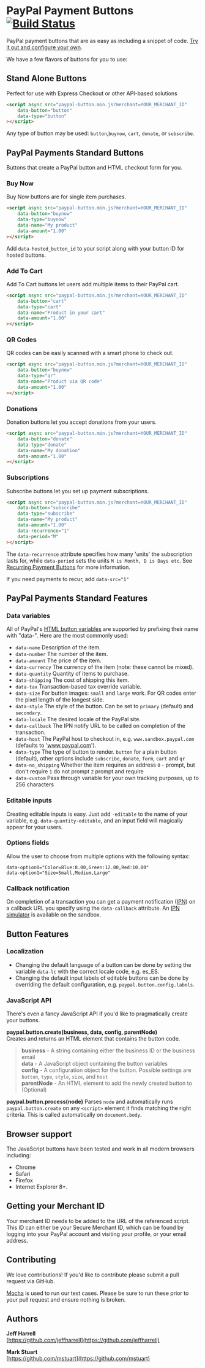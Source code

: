 # PayPal Payment Buttons [![Build Status](https://travis-ci.org/paypal/JavaScriptButtons.png?branch=master)](https://travis-ci.org/paypal/JavaScriptButtons)

PayPal payment buttons that are as easy as including a snippet of code. [Try it out and configure your own](http://paypal.github.com/JavaScriptButtons/).

We have a few flavors of buttons for you to use:



## Stand Alone Buttons

Perfect for use with Express Checkout or other API-based solutions

```html
<script async src="paypal-button.min.js?merchant=YOUR_MERCHANT_ID"
    data-button="button"
    data-type="button"
></script>
```

Any type of button may be used: `button`,`buynow`, `cart`, `donate`, or `subscribe`.

## PayPal Payments Standard Buttons

Buttons that create a PayPal button and HTML checkout form for you.


### Buy Now
Buy Now buttons are for single item purchases.

```html
<script async src="paypal-button.min.js?merchant=YOUR_MERCHANT_ID"
    data-button="buynow"
    data-type="buynow"
    data-name="My product"
    data-amount="1.00"
></script>
```

Add `data-hosted_button_id` to your script along with your button ID for hosted buttons.


### Add To Cart
Add To Cart buttons let users add multiple items to their PayPal cart.

```html
<script async src="paypal-button.min.js?merchant=YOUR_MERCHANT_ID"
    data-button="cart"
    data-type="cart"
    data-name="Product in your cart"
    data-amount="1.00"
></script>
```

### QR Codes
QR codes can be easily scanned with a smart phone to check out.

```html
<script async src="paypal-button.min.js?merchant=YOUR_MERCHANT_ID"
    data-button="buynow"
    data-type="qr"
    data-name="Product via QR code"
    data-amount="1.00"
></script>
```

### Donations
Donation buttons let you accept donations from your users.

```html
<script async src="paypal-button.min.js?merchant=YOUR_MERCHANT_ID"
    data-button="donate"
    data-type="donate"
    data-name="My donation"
    data-amount="1.00"
></script>
```

### Subscriptions
Subscribe buttons let you set up payment subscriptions.

```html
<script async src="paypal-button.min.js?merchant=YOUR_MERCHANT_ID"
    data-button="subscribe"
    data-type="subscribe"
    data-name="My product"
    data-amount="1.00"
    data-recurrence="1"
    data-period="M"
></script>
```
The `data-recurrence` attribute specifies how many 'units' the subscription lasts for, while `data-period` sets the units `M is Month, D is Days etc`.  See [Recurring Payment Buttons](https://developer.paypal.com/docs/classic/paypal-payments-standard/integration-guide/Appx_websitestandard_htmlvariables/#id08A6HI00JQU) for more information.

If you need payments to recur, add `data-src="1"`


## PayPal Payments Standard Features

### Data variables
All of PayPal's [HTML button variables](https://developer.paypal.com/webapps/developer/docs/classic/paypal-payments-standard/integration-guide/Appx_websitestandard_htmlvariables/) are supported by prefixing their name with "data-". Here are the most commonly used:

* `data-name` Description of the item.
* `data-number` The number of the item.
* `data-amount` The price of the item.
* `data-currency` The currency of the item (note: these cannot be mixed).
* `data-quantity` Quantity of items to purchase.
* `data-shipping` The cost of shipping this item.
* `data-tax` Transaction-based tax override variable.
* `data-size` For button images: `small` and `large` work. For QR codes enter the pixel length of the longest side.
* `data-style` The style of the button. Can be set to `primary` (default) and `secondary`.
* `data-locale` The desired locale of the PayPal site.
* `data-callback` The IPN notify URL to be called on completion of the transaction.
* `data-host` The PayPal host to checkout in, e.g. `www.sandbox.paypal.com` (defaults to 'www.paypal.com').
* `data-type` The type of button to render. `button` for a plain button (default), other options include `subscribe`, `donate`, `form`, `cart` and `qr`
* `data-no_shipping` Whether the item requires an address `0` - prompt, but don't require `1` do not prompt `2` prompt and require
* `data-custom` Pass through variable for your own tracking purposes, up to 256 characters

### Editable inputs
Creating editable inputs is easy. Just add `-editable` to the name of your variable, e.g. `data-quantity-editable`, and an input field will magically appear for your users.


### Options fields
Allow the user to choose from multiple options with the following syntax:

```
data-option0="Color=Blue:8.00,Green:12.00,Red:10.00"
data-option1="Size=Small,Medium,Large"
```


### Callback notification
On completion of a transaction you can get a payment notification ([IPN](https://developer.paypal.com/docs/classic/ipn/integration-guide/IPNIntro/)) on a callback URL you specify using the `data-callback` attribute. An [IPN simulator](https://developer.paypal.com/webapps/developer/applications/ipn_simulator) is available on the sandbox.


## Button Features

### Localization
* Changing the default language of a button can be done by setting the variable `data-lc` with the correct locale code, e.g. es_ES.
* Changing the default input labels of editable buttons can be done by overriding the default configuration, e.g. `paypal.button.config.labels`.


### JavaScript API
There's even a fancy JavaScript API if you'd like to pragmatically create your buttons.

**paypal.button.create(business, data, config, parentNode)**  
Creates and returns an HTML element that contains the button code. 
> **business** - A string containing either the business ID or the business email  
> **data** - A JavaScript object containing the button variables  
> **config** - A configuration object for the button. Possible settings are `button`, `type`, `style`, `size`, and `host`   
> **parentNode** - An HTML element to add the newly created button to (Optional)  

**paypal.button.process(node)** 
Parses `node` and automatically runs `paypal.button.create` on any `<script>` element it finds matching the right criteria. This is called automatically on `document.body`.


## Browser support 
The JavaScript buttons have been tested and work in all modern browsers including:

* Chrome
* Safari
* Firefox
* Internet Explorer 8+.


## Getting your Merchant ID
Your merchant ID needs to be added to the URL of the referenced script. This ID can either be your Secure Merchant ID, which can be found by logging into your PayPal account and visiting your profile, or your email address.


## Contributing 

We love contributions! If you'd like to contribute please submit a pull request via GitHub. 

[Mocha](https://github.com/visionmedia/mocha) is used to run our test cases. Please be sure to run these prior to your pull request and ensure nothing is broken.


## Authors
**Jeff Harrell**  
[https://github.com/jeffharrell](https://github.com/jeffharrell)

**Mark Stuart**  
[https://github.com/mstuart](https://github.com/mstuart)
